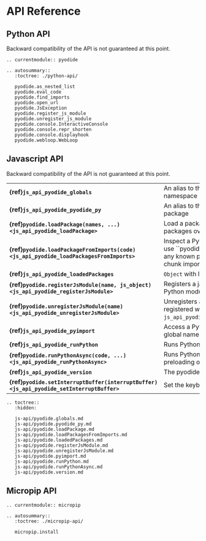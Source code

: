 # API Reference

## Python API

Backward compatibility of the API is not guaranteed at this point.


```{eval-rst}
.. currentmodule:: pyodide

.. autosummary::
   :toctree: ./python-api/

   pyodide.as_nested_list
   pyodide.eval_code
   pyodide.find_imports
   pyodide.open_url
   pyodide.JsException
   pyodide.register_js_module
   pyodide.unregister_js_module
   pyodide.console.InteractiveConsole
   pyodide.console.repr_shorten
   pyodide.console.displayhook
   pyodide.webloop.WebLoop
```


## Javascript API

Backward compatibility of the API is not guaranteed at this point.

| | |
|-|-|
| **{ref}`js_api_pyodide_globals`**        | An alias to the global Python namespace                        |
| **{ref}`js_api_pyodide_pyodide_py`**     | An alias to the pyodide Python package                         |
| **{ref}`pyodide.loadPackage(names, ...) <js_api_pyodide_loadPackage>`**    | Load a package or a list of packages over the network          |
| **{ref}`pyodide.loadPackageFromImports(code) <js_api_pyodide_loadPackagesFromImports>`**    | Inspect a Python code chunk and use ``pyodide.loadPackage` to load any known packages that the code chunk imports. |
| **{ref}`js_api_pyodide_loadedPackages`** | `Object` with loaded packages.                                 |
| **{ref}`pyodide.registerJsModule(name, js_object) <js_api_pyodide_registerJsModule>`**   | Registers a javascript object as a Python module.        |
| **{ref}`pyodide.unregisterJsModule(name) <js_api_pyodide_unregisterJsModule>`** | Unregisters a module previously registered with `js_api_pyodide_registerJsPackage`.        |
| **{ref}`js_api_pyodide_pyimport`**       | Access a Python object in the global namespace from Javascript |
| **{ref}`js_api_pyodide_runPython`**      | Runs Python code from Javascript.                              |
| **{ref}`pyodide.runPythonAsync(code, ...) <js_api_pyodide_runPythonAsync>`** | Runs Python code with automatic preloading of imports.         |
| **{ref}`js_api_pyodide_version`**        | The pyodide version string.                                    |
| **{ref}`pyodide.setInterruptBuffer(interruptBuffer) <js_api_pyodide_setInterruptBuffer>`** | Set the keyboard interrupt buffer                |


```{eval-rst}
.. toctree::
   :hidden:

   js-api/pyodide.globals.md
   js-api/pyodide.pyodide_py.md
   js-api/pyodide.loadPackage.md
   js-api/pyodide.loadPackagesFromImports.md
   js-api/pyodide.loadedPackages.md
   js-api/pyodide.registerJsModule.md
   js-api/pyodide.unregisterJsModule.md
   js-api/pyodide.pyimport.md
   js-api/pyodide.runPython.md
   js-api/pyodide.runPythonAsync.md
   js-api/pyodide.version.md
```


## Micropip API

```{eval-rst}
.. currentmodule:: micropip

.. autosummary::
   :toctree: ./micropip-api/

   micropip.install
```
